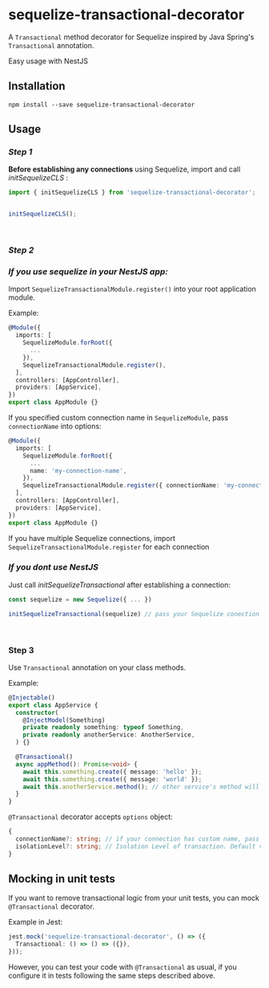# sequelize-transactional-decorator

A `Transactional` method decorator for Sequelize inspired by Java Spring's `Transactional` annotation. 

Easy usage with NestJS

## Installation

```shell
npm install --save sequelize-transactional-decorator
```


## Usage

### _Step 1_

**Before establishing any connections** using Sequelize,
import and call _initSequelizeCLS_ :
```typescript
import { initSequelizeCLS } from 'sequelize-transactional-decorator';


initSequelizeCLS();
```

&nbsp;

### _Step 2_

### _If you use sequelize in your NestJS app:_

Import `SequelizeTransactionalModule.register()` into your root application module.

Example:
```typescript
@Module({
  imports: [
    SequelizeModule.forRoot({
      ...
    }),
    SequelizeTransactionalModule.register(),
  ],
  controllers: [AppController],
  providers: [AppService],
})
export class AppModule {}
```

If you specified custom connection name in `SequelizeModule`, pass `connectionName` into options:
```typescript
@Module({
  imports: [
    SequelizeModule.forRoot({
      ...
      name: 'my-connection-name',
    }),
    SequelizeTransactionalModule.register({ connectionName: 'my-connection-name' }),
  ],
  controllers: [AppController],
  providers: [AppService],
})
export class AppModule {}
```

If you have multiple Sequelize connections, import `SequelizeTransactionalModule.register` for each connection


### _If you dont use NestJS_ 

Just call _initSequelizeTransactional_ after establishing a connection:

```typescript
const sequelize = new Sequelize({ ... })

initSequelizeTransactional(sequelize) // pass your Sequelize conection here
```

&nbsp;

### Step 3

Use `Transactional` annotation on your class methods.

Example:

```typescript
@Injectable()
export class AppService {
  constructor(
    @InjectModel(Something)
    private readonly something: typeof Something,
    private readonly anotherService: AnotherService,
  ) {}

  @Transactional()
  async appMethod(): Promise<void> {
    await this.something.create({ message: 'hello' });
    await this.something.create({ message: 'world' });
    await this.anotherService.method(); // other service's method will use the same transaction
  }
}

```

`@Transactional` decorator accepts `options` object:
```typescript
{
  connectionName?: string; // if your connection has custom name, pass it here
  isolationLevel?: string; // Isolation Level of transaction. Default value depends on your Sequelize config or the database you use
}
```


## Mocking in unit tests

If you want to remove transactional logic from your unit tests, you can mock `@Transactional` decorator.

Example in Jest:

```typescript
jest.mock('sequelize-transactional-decorator', () => ({
  Transactional: () => () => ({}),
}));
```

However, you can test your code with `@Transactional` as usual, if you configure it in tests following the same steps described above.